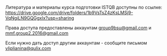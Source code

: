Литература и материалы курса подготовки ISTQB доступны по ссылке: https://drive.google.com/drive/folders/1b9VsTsZ4zKsLMSj9-VqNgiLN9GQGgxlx?usp=sharing

Права доступа предоставлены аккаунтам group9bsu@gmail.com и mmf.group2.2016@gmail.com

Если нужно дать доступ другим аккаунтам - сообщите письмом vliplianina@qulix.com 
